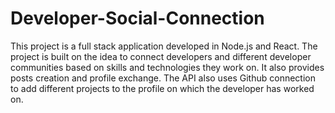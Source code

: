 # Developer-Social-Connection
This project is a full stack application developed in Node.js and React. The project is built on the idea to connect developers and different developer communities based on skills and technologies they work on. It also provides posts creation and profile exchange. The API also uses Github connection to add different projects to the profile on which the developer has worked on.
